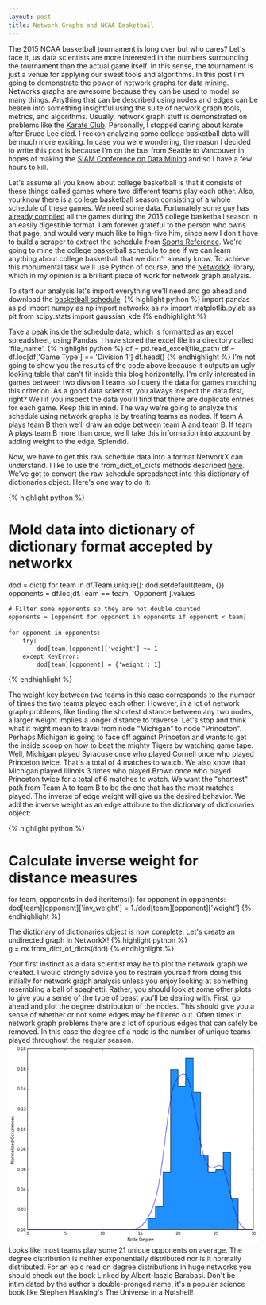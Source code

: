 ```yaml
---
layout: post
title: Network Graphs and NCAA Basketball
---
```


The 2015 NCAA basketball tournament is long over but who cares? Let's face it, us data scientists are more interested in the numbers surrounding the tournament than the actual game itself. In this sense, the tournament is just a venue for applying our sweet tools and algorithms. In this post I'm going to demonstrate the power of network graphs for data mining. Networks graphs are awesome because they can be used to model so many things. Anything that can be described using nodes and edges can be beaten into something insightful using the suite of network graph tools, metrics, and algorithms. Usually, network graph stuff is demonstrated on problems like the [Karate Club](https://networkdata.ics.uci.edu/data.php?id=105). Personally, I stopped caring about karate after Bruce Lee died. I reckon analyzing some college basketball data will be much more exciting. In case you were wondering, the reason I decided to write this post is because I'm on the bus from Seattle to Vancouver in hopes of making the [SIAM Conference on Data Mining](http://www.siam.org/meetings/sdm15/) and so I have a few hours to kill.  

Let's assume all you know about college basketball is that it consists of these things called games where two different teams play each other. Also, you know there is a college basketball season consisting of a whole schedule of these games. We need some data. Fortunately some guy has [already compiled](https://www.spreadsheet-sports.com/2015-ncaa-basketball-game-data) all the games during the 2015 college basketball season in an easily digestible format. I am forever grateful to the person who owns that page, and would very much like to high-five him, since now I don't have to build a scraper to extract the schedule from [Sports Reference](http://www.sports-reference.com/cbb/). We're going to mine the college basketball schedule to see if we can learn anything about college basketball that we didn't already know. To achieve this monumental task we'll use Python of course, and the [NetworkX](https://networkx.github.io) library, which in my opinion is a brilliant piece of work for network graph analysis. 

To start our analysis let's import everything we'll need and go ahead and download the [basketball schedule](https://www.spreadsheet-sports.com/2015-ncaa-basketball-game-data):
{% highlight python %}
import pandas as pd
import numpy as np
import networkx as nx
import matplotlib.pylab as plt
from scipy.stats import gaussian_kde
{% endhighlight %}

Take a peak inside the schedule data, which is formatted as an excel spreadsheet, using Pandas. I have stored the excel file in a directory called 'file_name'. 
{% highlight python %}
df = pd.read_excel(file_path)
df = df.loc[df['Game Type'] == 'Division 1']
df.head()
{% endhighlight %}
I'm not going to show you the results of the code above because it outputs an ugly looking table that can't fit inside this blog horizontally. I'm only interested in games between two divsion I teams so I query the data for games matching this criterion. As a good data scientist, you always inspect the data first, right? Well if you inspect the data you'll find that there are duplicate entries for each game. Keep this in mind. The way we're going to analyze this schedule using network graphs is by treating teams as nodes. If team A plays team B then we'll draw an edge between team A and team B. If team A plays team B more than once, we'll take this information into account by adding weight to the edge. Splendid.

Now, we have to get this raw schedule data into a format NetworkX can understand. I like to use the from_dict_of_dicts methods described [here](http://networkx.lanl.gov/archive/networkx-1.5/reference/generated/networkx.convert.from_dict_of_dicts.html#networkx.convert.from_dict_of_dicts). We've got to convert the raw schedule spreadsheet into this dictionary of dictionaries object. Here's one way to do it:

{% highlight python %}
# Mold data into dictionary of dictionary format accepted by networkx
dod = dict()
for team in df.Team.unique():
    dod.setdefault(team, {})
    opponents = df.loc[df.Team == team, 'Opponent'].values
    
    # Filter some opponents so they are not double counted
    opponents = [opponent for opponent in opponents if opponent < team]
    
    for opponent in opponents:    
        try:
            dod[team][opponent]['weight'] += 1
        except KeyError:
            dod[team][opponent] = {'weight': 1}
{% endhighlight %}

The weight key between two teams in this case corresponds to the number of times the two teams played each other. However, in a lot of network graph problems, like finding the shortest distance between any two nodes, a larger weight implies a longer distance to traverse. Let's stop and think what it might mean to travel from node "Michigan" to node "Princeton". Perhaps Michigan is going to face off against Princeton and wants to get the inside scoop on how to beat the mighty Tigers by watching game tape. Well, Michigan played Syracuse once who played Cornell once who played Princeton twice. That's a total of 4 matches to watch. We also know that Michigan played Illinois 3 times who played Brown once who played Princeton twice for a total of 6 matches to watch. We want the "shortest" path from Team A to team B to be the one that has the most matches played. The inverse of edge weight will give us the desired behavior. We add the inverse weight as an edge attribute to the dictionary of dictionaries object:

{% highlight python %}            
# Calculate inverse weight for distance measures
for team, opponents in dod.iteritems():
    for opponent in opponents:
        dod[team][opponent]['inv_weight'] = 1./dod[team][opponent]['weight']
{% endhighlight %}

The dictionary of dictionaries object is now complete. Let's create an undirected graph in NetworkX!
{% highlight python %}   
g = nx.from_dict_of_dicts(dod)
{% endhighlight %}

Your first instinct as a data scientist may be to plot the network graph we created. I would strongly advise you to restrain yourself from doing this initially for network graph analysis unless you enjoy looking at something resembling a ball of spaghetti. Rather, you should look at some other plots to give you a sense of the type of beast you'll be dealing with. First, go ahead and plot the degree distribution of the nodes. This should give you a sense of whether or not some edges may be filtered out. Often times in network graph problems there are a lot of spurious edges that can safely be removed. In this case the degree of a node is the number of unique teams played throughout the regular season.  
![Degree distribution of NCAA basketball teams.](/assets/bball_schedule_degree_distribution.png)
Looks like most teams play some 21 unique opponents on average. The degree distribution is neither exponentially distributed nor is it normally distributed. For an epic read on degree distributions in huge networks you should check out the book Linked by Albert-laszlo Barabasi. Don't be intimidated by the author's double-pronged name, it's a popular science book like Stephen Hawking's The Universe in a Nutshell!  


<!-- ![Ego-centric graphs of 10 random NCAA basketball teams.](/assets/ego_centric_network_sample.png) -->
